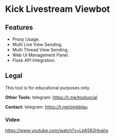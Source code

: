 # Kick Livestream Viewbot


## Features
- Proxy Usage.
- Multi Live View Sending.
- Multi Thread View Sending.
- Web UI Management Panel.
- Flask API Integration.



## Legal
This tool is for educational purposes only.


**Other Tools:** telegram: https://t.me/toolsocial

**Contact:** telegram: https://t.me/pinkblau



### Video

https://www.youtube.com/watch?v=LbA582Hpahs
